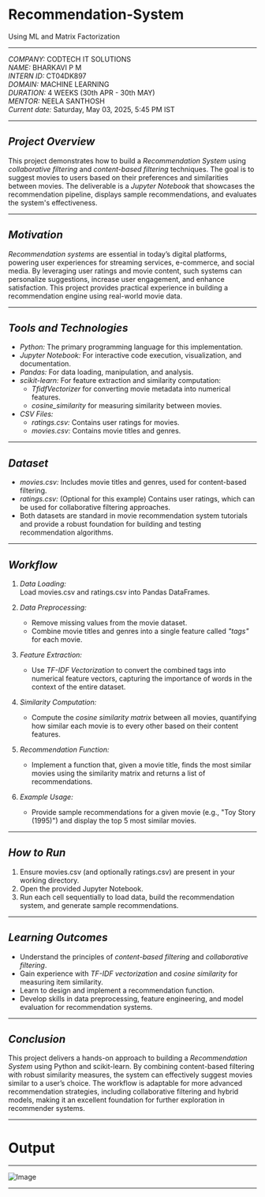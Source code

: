 # Recommendation-System
Using ML and Matrix Factorization

---

*COMPANY:* CODTECH IT SOLUTIONS  
*NAME:* BHARKAVI P M  
*INTERN ID:* CT04DK897  
*DOMAIN:* MACHINE LEARNING  
*DURATION:* 4 WEEKS  (30th APR - 30th MAY)  
*MENTOR:* NEELA SANTHOSH  
*Current date:* Saturday, May 03, 2025, 5:45 PM IST

---

## *Project Overview*

This project demonstrates how to build a *Recommendation System* using *collaborative filtering* and *content-based filtering* techniques. The goal is to suggest movies to users based on their preferences and similarities between movies. The deliverable is a *Jupyter Notebook* that showcases the recommendation pipeline, displays sample recommendations, and evaluates the system's effectiveness.

---

## *Motivation*

*Recommendation systems* are essential in today’s digital platforms, powering user experiences for streaming services, e-commerce, and social media. By leveraging user ratings and movie content, such systems can personalize suggestions, increase user engagement, and enhance satisfaction. This project provides practical experience in building a recommendation engine using real-world movie data.

---

## *Tools and Technologies*

- *Python:* The primary programming language for this implementation.
- *Jupyter Notebook:* For interactive code execution, visualization, and documentation.
- *Pandas:* For data loading, manipulation, and analysis.
- *scikit-learn:* For feature extraction and similarity computation:
  - *TfidfVectorizer* for converting movie metadata into numerical features.
  - *cosine_similarity* for measuring similarity between movies.
- *CSV Files:*  
  - *ratings.csv:* Contains user ratings for movies.
  - *movies.csv:* Contains movie titles and genres.

---

## *Dataset*

- *movies.csv:* Includes movie titles and genres, used for content-based filtering.
- *ratings.csv:* (Optional for this example) Contains user ratings, which can be used for collaborative filtering approaches.
- Both datasets are standard in movie recommendation system tutorials and provide a robust foundation for building and testing recommendation algorithms.

---

## *Workflow*

1. *Data Loading:*  
   Load movies.csv and ratings.csv into Pandas DataFrames.

2. *Data Preprocessing:*  
   - Remove missing values from the movie dataset.
   - Combine movie titles and genres into a single feature called *"tags"* for each movie.

3. *Feature Extraction:*  
   - Use *TF-IDF Vectorization* to convert the combined tags into numerical feature vectors, capturing the importance of words in the context of the entire dataset.

4. *Similarity Computation:*  
   - Compute the *cosine similarity matrix* between all movies, quantifying how similar each movie is to every other based on their content features.

5. *Recommendation Function:*  
   - Implement a function that, given a movie title, finds the most similar movies using the similarity matrix and returns a list of recommendations.

6. *Example Usage:*  
   - Provide sample recommendations for a given movie (e.g., "Toy Story (1995)") and display the top 5 most similar movies.

---

## *How to Run*

1. Ensure movies.csv (and optionally ratings.csv) are present in your working directory.
2. Open the provided Jupyter Notebook.
3. Run each cell sequentially to load data, build the recommendation system, and generate sample recommendations.

---

## *Learning Outcomes*

- Understand the principles of *content-based filtering* and *collaborative filtering*.
- Gain experience with *TF-IDF vectorization* and *cosine similarity* for measuring item similarity.
- Learn to design and implement a recommendation function.
- Develop skills in data preprocessing, feature engineering, and model evaluation for recommendation systems.

---

## *Conclusion*

This project delivers a hands-on approach to building a *Recommendation System* using Python and scikit-learn. By combining content-based filtering with robust similarity measures, the system can effectively suggest movies similar to a user’s choice. The workflow is adaptable for more advanced recommendation strategies, including collaborative filtering and hybrid models, making it an excellent foundation for further exploration in recommender systems.

---

# Output

---

![Image](https://github.com/user-attachments/assets/df65b501-8481-449a-acf9-1ed280ad9e26)

---

